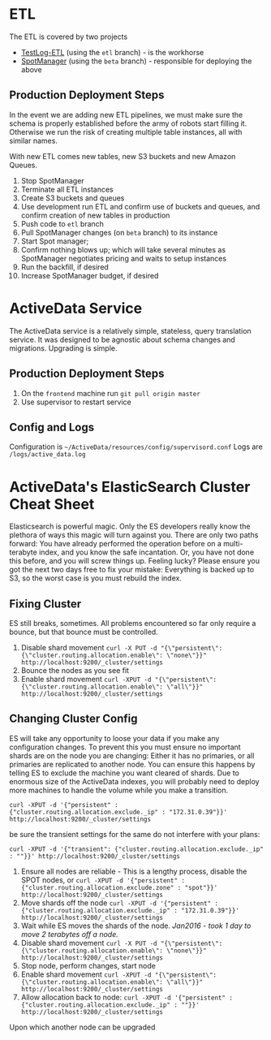 

ETL
===

The ETL is covered by two projects

* [TestLog-ETL](https://github.com/klahnakoski/TestLog-ETL) (using the `etl` branch) - is the workhorse
* [SpotManager](https://github.com/klahnakoski/SpotManager) (using the `beta` branch) - responsible for deploying the above


Production Deployment Steps
---------------------------

In the event we are adding new ETL pipelines, we must make sure the schema is properly established before the army of robots start filling it.  Otherwise we run the risk of creating multiple table instances, all with similar names.

With new ETL comes new tables, new S3 buckets and new Amazon Queues.

1. Stop SpotManager
2. Terminate all ETL instances
3. Create S3 buckets and queues
4. Use development run ETL and confirm use of buckets and queues, and confirm creation of new tables in production
5. Push code to `etl` branch
6. Pull SpotManager changes (on `beta` branch) to its instance
7. Start Spot manager; 
8. Confirm nothing blows up; which will take several minutes as SpotManager negotiates pricing and waits to setup instances 
9. Run the backfill, if desired
10. Increase SpotManager budget, if desired
 

ActiveData Service
=================

The ActiveData service is a relatively simple, stateless, query translation service.  It was designed to be agnostic about schema changes and migrations.  Upgrading is simple.     

Production Deployment Steps
---------------------------

1. On the `frontend` machine run `git pull origin master`
2. Use supervisor to restart service


Config and Logs 
---------------

Configuration is `~/ActiveData/resources/config/supervisord.conf`
Logs are `/logs/active_data.log`


ActiveData's ElasticSearch Cluster Cheat Sheet
==============================================

Elasticsearch is powerful magic.  Only the ES developers really know the plethora of ways this magic will turn against you.  There are only two paths forward:  You have already performed the operation before on a multi-terabyte index, and you know the safe incantation. Or, you have not done this before, and you will screw things up.  Feeling lucky?  Please ensure you got the next two days free to fix your mistake: Everything is backed up to S3, so the worst case is you must rebuild the index.

Fixing Cluster
--------------

ES still breaks, sometimes.  All problems encountered so far only require a bounce, but that bounce must be controlled. 
 
 1. Disable shard movement `curl -X PUT -d "{\"persistent\": {\"cluster.routing.allocation.enable\": \"none\"}}"  http://localhost:9200/_cluster/settings`
 2. Bounce the nodes as you see fit
 3. Enable shard movement `curl -XPUT -d "{\"persistent\": {\"cluster.routing.allocation.enable\": \"all\"}}"  http://localhost:9200/_cluster/settings`

Changing Cluster Config
-----------------------

ES will take any opportunity to loose your data if you make any configuration changes.  To prevent this you must ensure no important shards are on the node you are changing:  Either it has no primaries, or all primaries are replicated to another node.  You can ensure this happens by telling ES to exclude the machine you want cleared of shards.  Due to enormous size of the ActiveData indexes, you will probably need to deploy more machines to handle the volume while you make a transition.  

    curl -XPUT -d '{"persistent" : {"cluster.routing.allocation.exclude._ip" : "172.31.0.39"}}' http://localhost:9200/_cluster/settings
 
be sure the transient settings for the same do not interfere with your plans: 

    curl -XPUT -d '{"transient": {"cluster.routing.allocation.exclude._ip" : ""}}' http://localhost:9200/_cluster/settings


 1. Ensure all nodes are reliable - This is a lengthy process, disable the SPOT nodes, or `curl -XPUT -d '{"persistent" : {"cluster.routing.allocation.exclude.zone" : "spot"}}' http://localhost:9200/_cluster/settings`
 1. Move shards off the node `curl -XPUT -d '{"persistent" : {"cluster.routing.allocation.exclude._ip" : "172.31.0.39"}}' http://localhost:9200/_cluster/settings`
 2. Wait while ES moves the shards of the node.  *Jan2016 - took 1 day to move 2 terabytes off a node.* 
 3. Disable shard movement `curl -X PUT -d "{\"persistent\": {\"cluster.routing.allocation.enable\": \"none\"}}"  http://localhost:9200/_cluster/settings`
 4. Stop node, perform changes, start node
 5. Enable shard movement `curl -XPUT -d "{\"persistent\": {\"cluster.routing.allocation.enable\": \"all\"}}"  http://localhost:9200/_cluster/settings`
 6. Allow allocation back to node: `curl -XPUT -d '{"persistent" : {"cluster.routing.allocation.exclude._ip" : ""}}' http://localhost:9200/_cluster/settings`

Upon which another node can be upgraded



